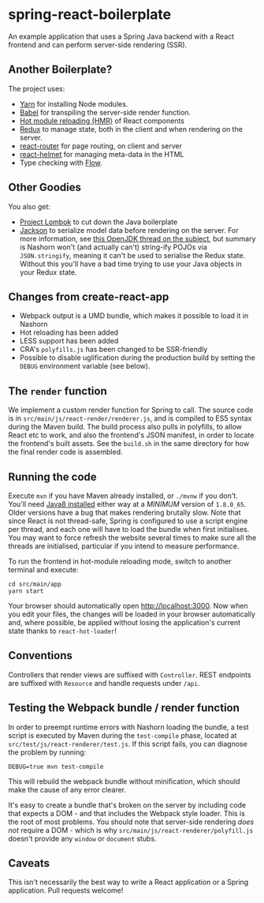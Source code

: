# spring-react-boilerplate

An example application that uses a Spring Java backend with a React
frontend and can perform server-side rendering (SSR).

## Another Boilerplate?

The project uses:

- [Yarn](https://yarnpkg.com/) for installing Node modules.
- [Babel](https://babeljs.io/) for transpiling the server-side render function.
- [Hot module reloading (HMR)](https://github.com/gaearon/react-hot-loader) of React components
- [Redux](https://github.com/reactjs/redux) to manage state, both in the client and when rendering on the server.
- [react-router](https://github.com/ReactTraining/react-router) for page routing, on client and server
- [react-helmet](https://github.com/nfl/react-helmet) for managing meta-data in the HTML
- Type checking with [Flow](https://flowtype.org/).

## Other Goodies

You also get:

- [Project Lombok](https://projectlombok.org/) to cut down the Java
  boilerplate
- [Jackson](https://github.com/FasterXML/jackson) to serialize model data
  before rendering on the server. For more information, see
  [this OpenJDK thread on the subject](http://mail.openjdk.java.net/pipermail/nashorn-dev/2013-September/002006.html),
  but summary is Nashorn won't (and actually can't) string-ify POJOs via
  `JSON.stringify`, meaning it can't be used to serialise the Redux state.
  Without this you'll have a bad time trying to use your Java objects in
  your Redux state.

## Changes from create-react-app

   * Webpack output is a UMD bundle, which makes it possible to load it in
     Nashorn
   * Hot reloading has been added
   * LESS support has been added
   * CRA's `polyfills.js` has been changed to be SSR-friendly
   * Possible to disable uglification during the production build by
     setting the `DEBUG` environment variable (see below).

## The `render` function

We implement a custom render function for Spring to call. The source code
is in `src/main/js/react-render/renderer.js`, and is compiled to ES5 syntax
during the Maven build. The build process also pulls in polyfills, to allow
React etc to work, and also the frontend's JSON manifest, in order to
locate the frontend's built assets. See the `build.sh` in the same
directory for how the final render code is assembled.

## Running the code

Execute `mvn` if you have Maven already installed, or `./mvnw` if you
don't. You'll need [Java8
installed](http://www.oracle.com/technetwork/java/javase/downloads/jdk8-downloads-2133151.html)
either way at a *MINIMUM* version of `1.8.0_65`. Older versions have a bug
that makes rendering brutally slow. Note that since React is not
thread-safe, Spring is configured to use a script engine per thread, and
each one will have to load the bundle when first initialises. You may want
to force refresh the website several times to make sure all the threads are
initialised, particular if you intend to measure performance.

To run the frontend in hot-module reloading mode, switch to another
terminal and execute:

    cd src/main/app
    yarn start

Your browser should automatically open
[http://localhost:3000](http://localhost:3000).  Now when you edit your
files, the changes will be loaded in your browser automatically and, where
possible, be applied without losing the application's current state thanks
to `react-hot-loader`!

## Conventions

Controllers that render views are suffixed with `Controller`. REST endpoints are
suffixed with `Resource` and handle requests under `/api`.

## Testing the Webpack bundle / render function

In order to preempt runtime errors with Nashorn loading the bundle, a test
script is executed by Maven during the `test-compile` phase, located at
`src/test/js/react-renderer/test.js`. If this script fails, you can diagnose the problem
by running:

    DEBUG=true mvn test-compile

This will rebuild the webpack bundle without minification, which should
make the cause of any error clearer.

It's easy to create a bundle that's broken on the server by including code that
expects a DOM - and that includes the Webpack style loader. This is the root of
most problems. You should note that server-side rendering *does not* require a
DOM - which is why `src/main/js/react-renderer/polyfill.js` doesn't provide
any `window` or `document` stubs.

## Caveats

This isn't necessarily the best way to write a React application or a
Spring application. Pull requests welcome!
